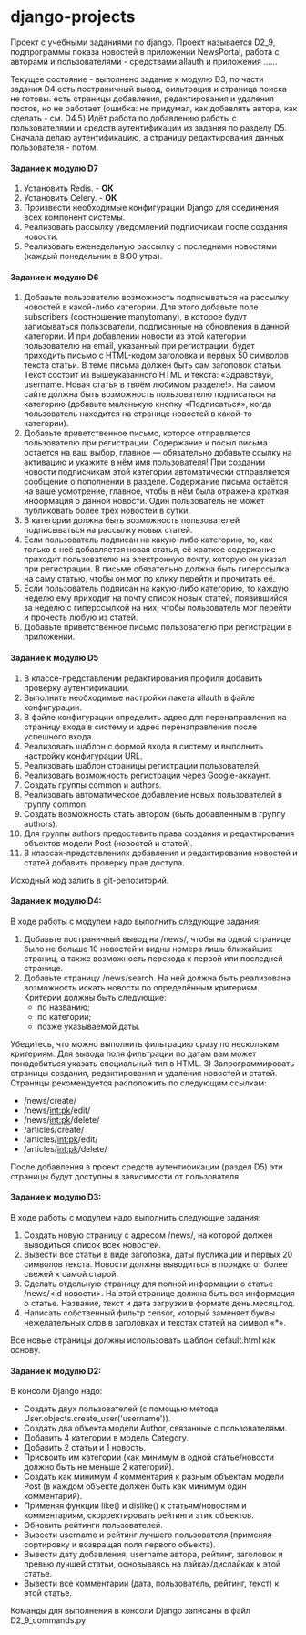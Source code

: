 # django-projects
Проект с учебными заданиями по django. Проект называется D2_9, 
подпрограммы показа новостей в приложении NewsPortal, 
работа с авторами и пользователями - средствами allauth и приложения ......


Текущее состояние - выполнено задание к модулю D3, 
по части задания D4 есть постраничный вывод, фильтрация и страница поиска не готовы. 
есть страницы добавления, редактирования и удаления постов, но не работает 
(ошибка: не придумал, как добавлять автора, как сделать - см. D4.5)
Идёт работа по добавлению работы с пользователями и средств аутентификации из задания по разделу D5.
Сначала делаю аутентификацию, а страницу редактирования данных пользователя - потом. 

#### Задание к модулю D7
1) Установить Redis. - **ОК**
2) Установить Celery. - **ОК**
3) Произвести необходимые конфигурации Django для соединения всех компонент системы.
4) Реализовать рассылку уведомлений подписчикам после создания новости.
5) Реализовать еженедельную рассылку с последними новостями (каждый понедельник в 8:00 утра).

#### Задание к модулю D6
1) Добавьте пользователю возможность подписываться на рассылку новостей в какой-либо категории. 
   Для этого добавьте поле subscribers (соотношение manytomany), в которое будут записываться пользователи, 
   подписанные на обновления в данной категории. 
   И при добавлении новости из этой категории пользователю на email, указанный при регистрации, 
   будет приходить письмо с HTML-кодом заголовка и первых 50 символов текста статьи.
   В теме письма должен быть сам заголовок статьи. 
   Текст состоит из вышеуказанного HTML и текста: 
   «Здравствуй, username. Новая статья в твоём любимом разделе!».
   На самом сайте должна быть возможность пользователю подписаться на категорию 
   (добавьте маленькую кнопку «Подписаться», когда пользователь находится на странице новостей 
   в какой-то категории).
2) Добавьте приветственное письмо, которое отправляется пользователю при регистрации. 
   Содержание и посыл письма остается на ваш выбор, 
   главное — обязательно добавьте ссылку на активацию и укажите в нём имя пользователя!
   При создании новости подписчикам этой категории автоматически отправляется 
   сообщение о пополнении в разделе. Содержание письма остаётся на ваше усмотрение, 
   главное, чтобы в нём была отражена краткая информация о данной новости.
   Один пользователь не может публиковать более трёх новостей в сутки.
3) В категории должна быть возможность пользователей подписываться на рассылку новых статей.
4) Если пользователь подписан на какую-либо категорию, то, как только в неё добавляется новая статья, 
   её краткое содержание приходит пользователю на электронную почту, которую он указал при регистрации. В письме обязательно должна быть гиперссылка на саму статью, чтобы он мог по клику перейти и прочитать её.
5) Если пользователь подписан на какую-либо категорию, то каждую неделю ему приходит на почту 
   список новых статей, появившийся за неделю с гиперссылкой на них, 
   чтобы пользователь мог перейти и прочесть любую из статей.
6) Добавьте приветственное письмо пользователю при регистрации в приложении.
#### Задание к модулю D5
1) В классе-представлении редактирования профиля добавить проверку аутентификации.
2) Выполнить необходимые настройки пакета allauth в файле конфигурации.
3) В файле конфигурации определить адрес для перенаправления на страницу входа в систему 
   и адрес перенаправления после успешного входа.
4) Реализовать шаблон с формой входа в систему и выполнить настройку конфигурации URL.
5) Реализовать шаблон страницы регистрации пользователей.
6) Реализовать возможность регистрации через Google-аккаунт.
7) Создать группы common и authors.
8) Реализовать автоматическое добавление новых пользователей в группу common.
9) Создать возможность стать автором (быть добавленным в группу authors).
10) Для группы authors предоставить права создания и редактирования объектов модели Post 
    (новостей и статей).
11) В классах-представлениях добавления и редактирования новостей и статей добавить проверку 
    прав доступа.

Исходный код залить в git-репозиторий.

#### Задание к модулю D4:
В ходе работы с модулем надо выполнить следующие задания:
1) Добавьте постраничный вывод на /news/, чтобы на одной странице было не больше 10 новостей 
   и видны номера лишь ближайших страниц, а также возможность перехода к первой или последней странице.
2) Добавьте страницу /news/search. На ней должна быть реализована возможность искать новости 
   по определённым критериям. Критерии должны быть следующие:
   * по названию;
   * по категории;
   * позже указываемой даты.

Убедитесь, что можно выполнить фильтрацию сразу по нескольким критериям.
Для вывода поля фильтрации по датам вам может понадобиться указать специальный тип в HTML.
3) Запрограммировать страницы создания, редактирования и удаления новостей и статей. 
   Страницы рекомендуется расположить по следующим ссылкам:
   - /news/create/
   - /news/<int:pk>/edit/
   - /news/<int:pk>/delete/
   - /articles/create/
   - /articles/<int:pk>/edit/
   - /articles/<int:pk>/delete/

После добавления в проект средств аутентификации (раздел D5) эти страницы будут доступны 
в зависимости от пользователя.  

#### Задание к модулю D3:
В ходе работы с модулем надо выполнить следующие задания:
1) Создать новую страницу с адресом /news/, на которой должен выводиться список всех новостей.
2) Вывести все статьи в виде заголовка, даты публикации и первых 20 символов текста.
   Новости должны выводиться в порядке от более свежей к самой старой.
3) Сделать отдельную страницу для полной информации о статье /news/<id новости>.
   На этой странице должна быть вся информация о статье. Название, текст и дата загрузки в формате день.месяц.год.
4) Написать собственный фильтр censor, который заменяет буквы нежелательных слов в заголовках и текстах статей
   на символ «*».

Все новые страницы должны использовать шаблон default.html как основу.

#### Задание к модулю D2:  
В консоли Django надо:
* Создать двух пользователей (с помощью метода User.objects.create_user('username')).
* Создать два объекта модели Author, связанные с пользователями.
* Добавить 4 категории в модель Category.
* Добавить 2 статьи и 1 новость.
* Присвоить им категории (как минимум в одной статье/новости должно быть не меньше 2 категорий).
* Создать как минимум 4 комментария к разным объектам модели Post (в каждом объекте должен быть как минимум один комментарий).
* Применяя функции like() и dislike() к статьям/новостям и комментариям, скорректировать рейтинги этих объектов.
* Обновить рейтинги пользователей.
* Вывести username и рейтинг лучшего пользователя (применяя сортировку и возвращая поля первого объекта).
* Вывести дату добавления, username автора, рейтинг, заголовок и превью лучшей статьи, основываясь на лайках/дислайках к этой статье.
* Вывести все комментарии (дата, пользователь, рейтинг, текст) к этой статье.

Команды для выполнения в консоли Django записаны в файл D2_9_commands.py

